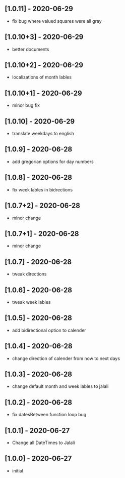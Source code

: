 ## [1.0.11] - 2020-06-29

* fix bug where valued squares were all gray 

## [1.0.10+3] - 2020-06-29

* better documents 

## [1.0.10+2] - 2020-06-29

* localizations of month lables 

## [1.0.10+1] - 2020-06-29

* minor bug fix 

## [1.0.10] - 2020-06-29

* translate weekdays to english 

## [1.0.9] - 2020-06-28

* add gregorian options for day numbers

## [1.0.8] - 2020-06-28

* fix week lables in bidrections

## [1.0.7+2] - 2020-06-28

* minor change

## [1.0.7+1] - 2020-06-28

* minor change

## [1.0.7] - 2020-06-28

* tweak directions

## [1.0.6] - 2020-06-28

* tweak week lables

## [1.0.5] - 2020-06-28

* add bidirectional option to calender

## [1.0.4] - 2020-06-28

* change direction of calender from now to next days

## [1.0.3] - 2020-06-28

* change default month and week lables to jalali

## [1.0.2] - 2020-06-28

* fix datesBetween function loop bug

## [1.0.1] - 2020-06-27

* Change all DateTimes to Jalali

## [1.0.0] - 2020-06-27

* initial